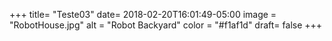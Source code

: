 +++
title= "Teste03"
date= 2018-02-20T16:01:49-05:00
image = "RobotHouse.jpg"
alt = "Robot Backyard"
color = "#f1af1d"
draft= false
+++
